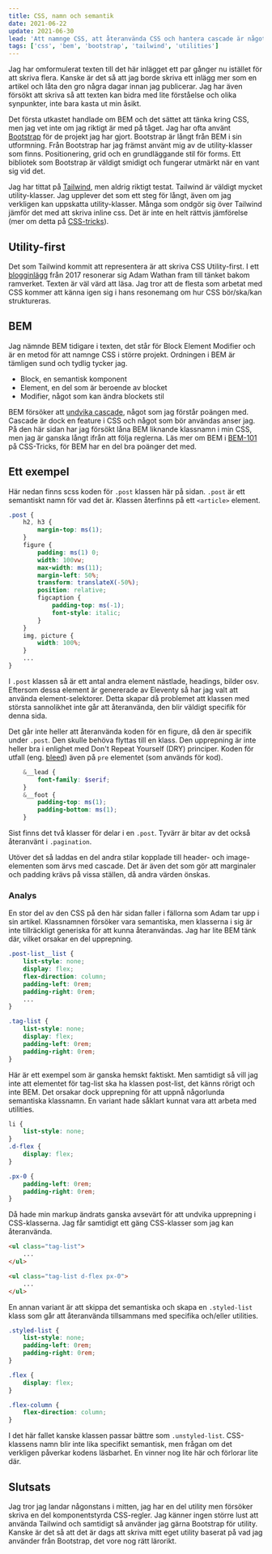 ```yaml
---
title: CSS, namn och semantik
date: 2021-06-22
update: 2021-06-30
lead: 'Att namnge CSS, att återanvända CSS och hantera cascade är något som de flesta webb-projekt behöver göra. Det finns ett antal olika sätt att närma sig detta.'
tags: ['css', 'bem', 'bootstrap', 'tailwind', 'utilities']
---
```


Jag har omformulerat texten till det här inlägget ett par gånger nu istället för att skriva flera. Kanske är det så att jag borde skriva ett inlägg mer som en artikel och låta den gro några dagar innan jag publicerar. Jag har även försökt att skriva så att texten kan bidra med lite förståelse och olika synpunkter, inte bara kasta ut min åsikt.

Det första utkastet handlade om BEM och det sättet att tänka kring CSS, men jag vet inte om jag riktigt är med på tåget. Jag har ofta använt [Bootstrap](https://getbootstrap.com/) för de projekt jag har gjort. Bootstrap är långt från BEM i sin utformning. Från Bootstrap har jag främst använt mig av de utility-klasser som finns. Positionering, grid och en grundläggande stil för forms. Ett bibliotek som Bootstrap är väldigt smidigt och fungerar utmärkt när en vant sig vid det.

Jag har tittat på [Tailwind](https://tailwindcss.com/), men aldrig riktigt testat. Tailwind är väldigt mycket utility-klasser. Jag upplever det som ett steg för långt, även om jag verkligen kan uppskatta utility-klasser. Många som ondgör sig över Tailwind jämför det med att skriva inline css. Det är inte en helt rättvis jämförelse (mer om detta på [CSS-tricks](https://css-tricks.com/if-were-gonna-criticize-utility-class-frameworks-lets-be-fair-about-it/)). 

## Utility-first

Det som Tailwind kommit att representera är att skriva CSS Utility-first.
I ett [blogginlägg]((https://adamwathan.me/css-utility-classes-and-separation-of-concerns/)) från 2017 resonerar sig Adam Wathan fram till tänket bakom ramverket. Texten är väl värd att läsa. Jag tror att de flesta som arbetat med  CSS kommer att känna igen sig i hans resonemang om hur CSS bör/ska/kan struktureras.

## BEM

Jag nämnde BEM tidigare i texten, det står för Block Element Modifier och är en metod för att namnge CSS i större projekt. Ordningen i BEM är tämligen sund och tydlig tycker jag. 

* Block, en semantisk komponent
* Element, en del som är beroende av blocket
* Modifier, något som kan ändra blockets stil

BEM försöker att [undvika cascade](https://www.smashingmagazine.com/2014/07/bem-methodology-for-small-projects/), något som jag förstår poängen med. Cascade är dock en feature i CSS och något som bör användas anser jag. 
På den här sidan har jag försökt låna BEM liknande klassnamn i min CSS, men jag är ganska långt ifrån att följa reglerna.
Läs mer om BEM i [BEM-101](https://css-tricks.com/bem-101/) på CSS-Tricks, för BEM har en del bra poänger det med.

## Ett exempel

Här nedan finns scss koden för ```.post``` klassen här på sidan. ```.post``` är ett semantiskt namn för vad det är. Klassen återfinns på ett ```<article>``` element.

```scss
.post {
    h2, h3 {
        margin-top: ms(1);
    }
    figure {
        padding: ms(1) 0;
        width: 100vw;
        max-width: ms(11);
        margin-left: 50%;
        transform: translateX(-50%);
        position: relative;
        figcaption {
            padding-top: ms(-1);
            font-style: italic;
        }
    }
    img, picture {
        width: 100%;
    }
    ...
}
```

I ```.post``` klassen så är ett antal andra element nästlade, headings, bilder osv. Eftersom dessa element är genererade av Eleventy så har jag valt att använda element-selektorer. Detta skapar då problemet att klassen med största sannolikhet inte går att återanvända, den blir väldigt specifik för denna sida.

Det går inte heller att återanvända koden för en figure, då den är specifik under ```.post```. Den skulle behöva flyttas till en klass. Den upprepning är inte heller bra i enlighet med Don't Repeat Yourself (DRY) principer. Koden för utfall (eng. [bleed](https://en.wikipedia.org/wiki/Bleed_(printing))) även på ```pre``` elementet (som används för kod).

```scss
    &__lead {
        font-family: $serif;
    }
    &__foot {
        padding-top: ms(1);
        padding-bottom: ms(1);
    }
```

Sist finns det två klasser för delar i en ```.post```. Tyvärr är bitar av det också återanvänt i ```.pagination```.

Utöver det så laddas en del andra stilar kopplade till header- och image-elementen som ärvs med cascade. Det är även det som gör att marginaler och padding krävs på vissa ställen, då andra värden önskas.

### Analys

En stor del av den CSS på den här sidan faller i fällorna som Adam tar upp i sin artikel. Klassnamnen försöker vara semantiska, men klasserna i sig är inte tillräckligt generiska för att kunna återanvändas.
Jag har lite BEM tänk där, vilket orsakar en del upprepning. 

```scss
.post-list__list {
    list-style: none;
    display: flex;
    flex-direction: column;
    padding-left: 0rem;
    padding-right: 0rem;
    ...
}

.tag-list {
    list-style: none;
    display: flex;
    padding-left: 0rem;
    padding-right: 0rem;
}
```

Här är ett exempel som är ganska hemskt faktiskt. Men samtidigt så vill jag inte att elementet för tag-list ska ha klassen post-list, det känns rörigt och inte BEM. Det orsakar dock upprepning för att uppnå någorlunda semantiska klassnamn.
En variant hade såklart kunnat vara att arbeta med utilities.

```scss
li {
    list-style: none;
}
.d-flex {
    display: flex;
}

.px-0 {
    padding-left: 0rem;
    padding-right: 0rem;
}
```

Då hade min markup ändrats ganska avsevärt för att undvika upprepning i CSS-klasserna. Jag får samtidigt ett gäng CSS-klasser som jag kan återanvända.

```html
<ul class="tag-list">
    ...
</ul>

<ul class="tag-list d-flex px-0">
    ...
</ul>
```

En annan variant är att skippa det semantiska och skapa en ```.styled-list``` klass som går att återanvända tillsammans med specifika och/eller utilities.

```scss
.styled-list {
    list-style: none;
    padding-left: 0rem;
    padding-right: 0rem;
}

.flex {
    display: flex;
}

.flex-column {
    flex-direction: column;
}
```

I det här fallet kanske klassen passar bättre som ```.unstyled-list```. CSS-klassens namn blir inte lika specifikt semantisk, men frågan om det verkligen påverkar kodens läsbarhet. En vinner nog lite här och förlorar lite där.

## Slutsats

Jag tror jag landar någonstans i mitten, jag har en del utility men försöker skriva en del komponentstyrda CSS-regler. Jag känner ingen större lust att använda Tailwind och samtidigt så använder jag gärna Bootstrap för utility. Kanske är det så att det är dags att skriva mitt eget utility baserat på vad jag använder från Bootstrap, det vore nog rätt lärorikt.
